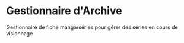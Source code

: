 # Gestionnaire d'Archive
Gestionnaire de fiche manga/séries pour gérer des séries en cours de visionnage
